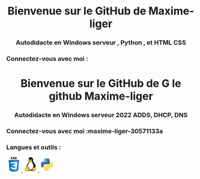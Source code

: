 <h1 align="center">Bienvenue sur le GitHub de Maxime-liger</h1> <h3 align="
center">Autodidacte en Windows serveur , Python , et HTML CSS</h3>

<h3 align="left">Connectez-vous avec moi :<h1 align="center">Bienvenue sur le GitHub de G le github Maxime-liger</h1> <h3 align="
center">Autodidacte en Windows serveur 2022 ADDS, DHCP, DNS</h3>

<h3 align="left">Connectez-vous avec moi :maxime-liger-30571133a</h3>
<p align="left">
</p>

<h3 align="left">Langues et outils :</h3>
<p align="left"> <a href="https://www.w3schools.com/css/" target="_blank" rel="noreferrer"> <img src="https://raw.githubusercontent.com/devicons/devicon/master/icons/css3/css3-original-wordmark.svg" alt="css3" width="40" height="40"/> </a> <a href="https://www.w3.org/html/" <img src="https://raw.githubusercontent.com/devicons/devicon/master/icons/html5/html5-original-wordmark.svg" alt="html5" width="40" height="40"/> </a> <a href="https://www.linux.org/" target="_blank" rel="noreferrer"> <img src="https://raw.githubusercontent.com/devicons/devicon/master/icons/linux/linux-original.svg" alt="linux" width="40" height="40"/> </a> <a href="https://www.python.org" target="_blank" rel="noreferrer"> <img src="https://raw.githubusercontent.com/devicons/devicon/master/icons/python/python-original.svg" alt="python" width="40" height="40"/> </a> </p>
 </h3>
<p align="left">
</p>

